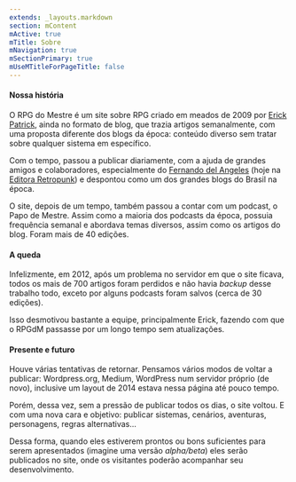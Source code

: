 ```yaml
---
extends: _layouts.markdown
section: mContent
mActive: true
mTitle: Sobre
mNavigation: true
mSectionPrimary: true
mUseMTitleForPageTitle: false
---
```


#### Nossa história

O RPG do Mestre é um site sobre RPG criado em meados de 2009 por [Erick Patrick], ainda no formato de blog, que trazia artigos semanalmente, com uma proposta diferente dos blogs da época: conteúdo diverso sem tratar sobre qualquer sistema em específico.

Com o tempo, passou a publicar diariamente, com a ajuda de grandes amigos e colaboradores, especialmente do [Fernando del Angeles] (hoje na [Editora Retropunk]) e despontou como um dos grandes blogs do Brasil na época.

O site, depois de um tempo, também passou a contar com um podcast, o Papo de Mestre. Assim como a maioria dos podcasts da época, possuia frequência semanal e abordava temas diversos, assim como os artigos do blog. Foram mais de 40 edições.

#### A queda

Infelizmente, em 2012, após um problema no servidor em que o site ficava, todos os mais de 700 artigos foram perdidos e não havia *backup* desse trabalho todo, exceto por alguns podcasts foram salvos (cerca de 30 edições).

Isso desmotivou bastante a equipe, principalmente Erick, fazendo com que o RPGdM passasse por um longo tempo sem atualizações.

#### Presente e futuro

Houve várias tentativas de retornar. Pensamos vários modos de voltar a publicar: Wordpress.org, Medium, WordPress num servidor próprio (de novo), inclusive um layout de 2014 estava nessa página até pouco tempo.

Porém, dessa vez, sem a pressão de publicar todos os dias, o site voltou. E com uma nova cara e objetivo: publicar sistemas, cenários, aventuras, personagens, regras alternativas...

Dessa forma, quando eles estiverem prontos ou bons suficientes para serem apresentados (imagine uma versão *alpha/beta*) eles serão publicados no site, onde os visitantes poderão acompanhar seu desenvolvimento.

[Erick Patrick]: https://twitter.com/erickpatrick
[Fernando del Angeles]: https://twitter.com/delAngeles
[Editora Retropunk]: http://retropunk.net/